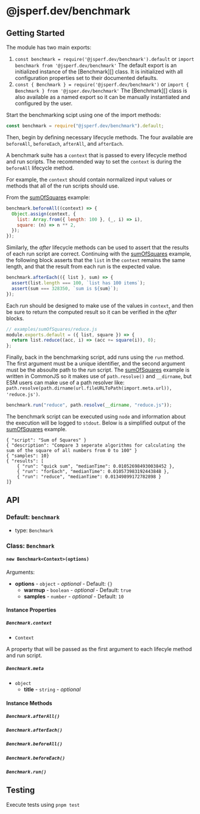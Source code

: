 # @jsperf.dev/benchmark

## Getting Started

The module has two main exports:

1. `const benchmark = require('@jsperf.dev/benchmark').default` or `import benchmark from '@jsperf.dev/benchmark'`
   The default export is an initialized instance of the [Benchmark][] class. It is initialized with all configuration properties set to their documented defaults.
2. `const { Benchmark } = require('@jsperf.dev/benchmark')` or `import { Benchmark } from '@jsper.dev/benchmark'`
   The [Benchmark][] class is also available as a named export so it can be manually instantiated and configured by the user.

Start the benchmarking scipt using one of the import methods:

```js
const benchmark = require("@jsperf.dev/benchmark").default;
```

Then, begin by defining necessary lifecycle methods. The four available are `beforeAll`, `beforeEach`, `afterAll`, and `afterEach`.

A benchmark suite has a `context` that is passed to every lifecycle method and run scripts. The recommended way to set the `context` is during the `beforeAll` lifecycle method.

For example, the `context` should contain normalized input values or methods that all of the run scripts should use.

From the [sumOfSquares]() example:

```js
benchmark.beforeAll((context) => {
  Object.assign(context, {
    list: Array.from({ length: 100 }, (_, i) => i),
    square: (n) => n ** 2,
  });
});
```

Similarly, the _after_ lifecycle methods can be used to assert that the results of each run script are correct. Continuing with the [sumOfSquares]() example, the following block asserts that the `list` in the `context` remains the same length, and that the result from each run is the expected value.

```js
benchmark.afterEach(({ list }, sum) => {
  assert(list.length === 100, `list has 100 items`);
  assert(sum === 328350, `sum is ${sum}`);
});
```

Each _run_ should be designed to make use of the values in `context`, and then be sure to return the computed result so it can be verified in the _after_ blocks.

```js
// examples/sumOfSquares/reduce.js
module.exports.default = ({ list, square }) => {
  return list.reduce((acc, i) => (acc += square(i)), 0);
};
```

Finally, back in the benchmarking script, add runs using the `run` method. The first argument must be a unique identifier, and the second argument must be the absoulte path to the _run_ script. The [sumOfSquares]() example is written in CommonJS so it makes use of `path.resolve()` and `__dirname`, but ESM users can make use of a path resolver like: `path.resolve(path.dirname(url.fileURLToPath(import.meta.url)), 'reduce.js')`.

```js
benchmark.run("reduce", path.resolve(__dirname, "reduce.js"));
```

The benchmark script can be executed using `node` and information about the execution will be logged to `stdout`. Below is a simplified output of the [sumOfSquares]() example.

```
{ "script": "Sum of Squares" }
{ "description": "Compare 3 seperate algorithms for calculating the sum of the square of all numbers from 0 to 100" }
{ "samples": 10}
{ "results": [
    { "run": "quick sum", "medianTime": 0.010526984930038452 },
    { "run": "forEach", "medianTime": 0.010573983192443848 },
    { "run": "reduce", "medianTime": 0.01349899172782898 }
]}
```

## API

### Default: `benchmark`

- type: `Benchmark`

### Class: `Benchmark`

#### `new Benchmark<Context>(options)`

Arguments:

- **options** - `object` - _optional_ - Default: `{}`
  - **warmup** - `boolean` - _optional_ - Default: `true`
  - **samples** - `number` - _optional_ - Default: `10`

#### Instance Properties

##### `Benchmark.context`

- `Context`

A property that will be passed as the first argument to each lifecyle method and run script.

##### `Benchmark.meta`

- `object`
  - **title** - `string` - _optional_

#### Instance Methods

##### `Benchmark.afterAll()`

##### `Benchmark.afterEach()`

##### `Benchmark.beforeAll()`

##### `Benchmark.beforeEach()`

##### `Benchmark.run()`

## Testing

Execute tests using `pnpm test`
